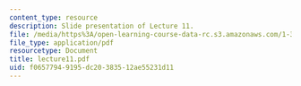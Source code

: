 ```yaml
---
content_type: resource
description: Slide presentation of Lecture 11.
file: /media/https%3A/open-learning-course-data-rc.s3.amazonaws.com/1-34-waste-containment-and-remediation-technology-spring-2004/f06577949195dc20383512ae55231d11_lecture11.pdf
file_type: application/pdf
resourcetype: Document
title: lecture11.pdf
uid: f0657794-9195-dc20-3835-12ae55231d11
---
```

